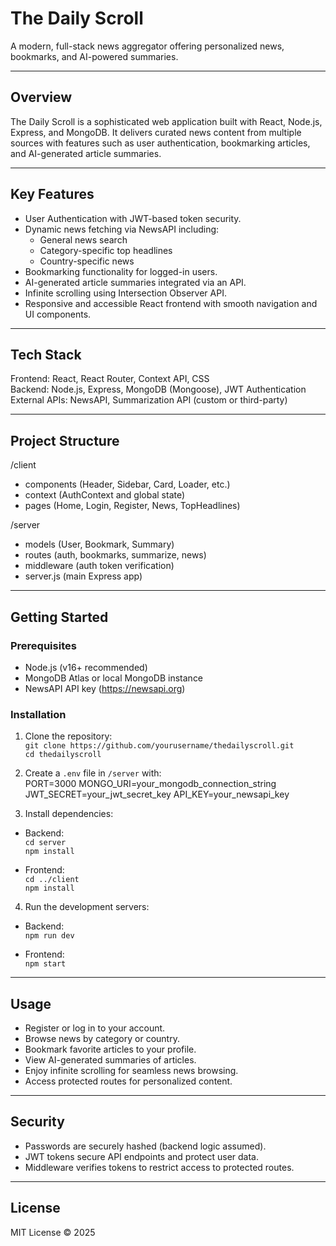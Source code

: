 # The Daily Scroll

A modern, full-stack news aggregator offering personalized news, bookmarks, and AI-powered summaries.

---

## Overview

The Daily Scroll is a sophisticated web application built with React, Node.js, Express, and MongoDB. It delivers curated news content from multiple sources with features such as user authentication, bookmarking articles, and AI-generated article summaries.

---

## Key Features

- User Authentication with JWT-based token security.
- Dynamic news fetching via NewsAPI including:
  - General news search
  - Category-specific top headlines
  - Country-specific news
- Bookmarking functionality for logged-in users.
- AI-generated article summaries integrated via an API.
- Infinite scrolling using Intersection Observer API.
- Responsive and accessible React frontend with smooth navigation and UI components.

---

## Tech Stack

Frontend: React, React Router, Context API, CSS  
Backend: Node.js, Express, MongoDB (Mongoose), JWT Authentication  
External APIs: NewsAPI, Summarization API (custom or third-party)  

---

## Project Structure

/client  
  - components (Header, Sidebar, Card, Loader, etc.)  
  - context (AuthContext and global state)  
  - pages (Home, Login, Register, News, TopHeadlines)  

/server  
  - models (User, Bookmark, Summary)  
  - routes (auth, bookmarks, summarize, news)  
  - middleware (auth token verification)  
  - server.js (main Express app)  

---

## Getting Started

### Prerequisites

- Node.js (v16+ recommended)  
- MongoDB Atlas or local MongoDB instance  
- NewsAPI API key (https://newsapi.org)  

### Installation

1. Clone the repository:  
   `git clone https://github.com/yourusername/thedailyscroll.git`  
   `cd thedailyscroll`

2. Create a `.env` file in `/server` with:  
PORT=3000
MONGO_URI=your_mongodb_connection_string
JWT_SECRET=your_jwt_secret_key
API_KEY=your_newsapi_key

3. Install dependencies:  

- Backend:  
  `cd server`  
  `npm install`

- Frontend:  
  `cd ../client`  
  `npm install`

4. Run the development servers:  

- Backend:  
  `npm run dev`  

- Frontend:  
  `npm start`

---

## Usage

- Register or log in to your account.  
- Browse news by category or country.  
- Bookmark favorite articles to your profile.  
- View AI-generated summaries of articles.  
- Enjoy infinite scrolling for seamless news browsing.  
- Access protected routes for personalized content.

---

## Security

- Passwords are securely hashed (backend logic assumed).  
- JWT tokens secure API endpoints and protect user data.  
- Middleware verifies tokens to restrict access to protected routes.

---

## License

MIT License © 2025